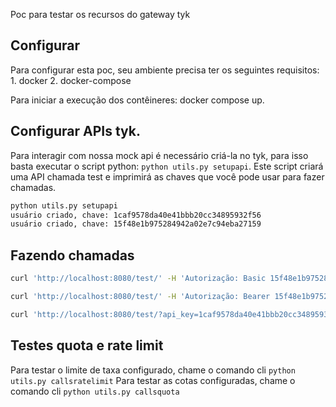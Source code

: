 Poc para testar os recursos do gateway tyk

## Configurar

Para configurar esta poc, seu ambiente precisa ter os seguintes requisitos:
    1. docker
    2. docker-compose

Para iniciar a execução dos contêineres: docker compose up.

## Configurar APIs tyk.

Para interagir com nossa mock api é necessário criá-la no tyk, para isso basta executar o script python: `python utils.py setupapi`. Este script criará uma API chamada test e imprimirá as chaves que você pode usar para fazer chamadas.

``` bash
python utils.py setupapi
usuário criado, chave: 1caf9578da40e41bbb20cc34895932f56
usuário criado, chave: 15f48e1b975284942a02e7c94eba27159
```

## Fazendo chamadas

``` bash
curl 'http://localhost:8080/test/' -H 'Autorização: Basic 15f48e1b975284942a02e7c94eba27159'
```

``` bash
curl 'http://localhost:8080/test/' -H 'Autorização: Bearer 15f48e1b975284942a02e7c94eba27159'
```

``` bash
curl 'http://localhost:8080/test/?api_key=1caf9578da40e41bbb20cc34895932f56'
```

## Testes quota e rate limit

Para testar o limite de taxa configurado, chame o comando cli `python utils.py callsratelimit`
Para testar as cotas configuradas, chame o comando cli `python utils.py callsquota`